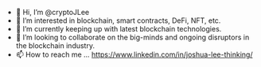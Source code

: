 - 👋 Hi, I’m @cryptoJLee
- 👀 I’m interested in blockchain, smart contracts, DeFi, NFT, etc.
- 🌱 I’m currently keeping up with latest blockchain technologies.
- 💞️ I’m looking to collaborate on the big-minds and ongoing disruptors in the blockchain industry.
- 📫 How to reach me ...
   https://www.linkedin.com/in/joshua-lee-thinking/
<!---
cryptoJLee/cryptoJLee is a ✨ special ✨ repository because its `README.md` (this file) appears on your GitHub profile.
You can click the Preview link to take a look at your changes.
--->

